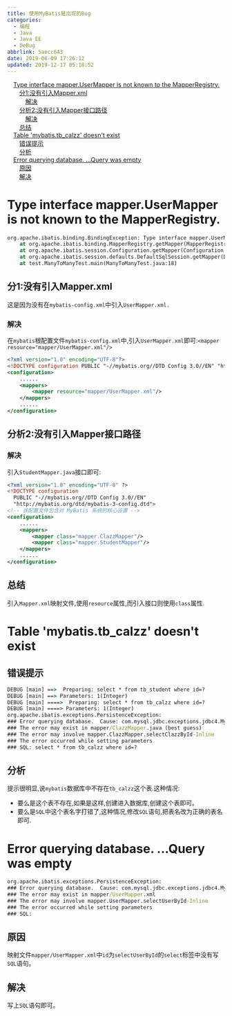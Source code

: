 ```yaml
---
title: 使用MyBatis是出现的Bug
categories:
  - 编程
  - Java
  - Java EE
  - DeBug
abbrlink: 5aecc643
date: 2019-06-09 17:26:12
updated: 2019-12-17 05:18:52
---
```

<div id='my_toc'><a href="/blog/5aecc643/#Type-interface-mapper-UserMapper-is-not-known-to-the-MapperRegistry" class="header_1">Type interface mapper.UserMapper is not known to the MapperRegistry.</a>&nbsp;<br><a href="/blog/5aecc643/#分1-没有引入Mapper-xml" class="header_2">分1:没有引入Mapper.xml</a>&nbsp;<br><a href="/blog/5aecc643/#解决" class="header_3">解决</a>&nbsp;<br><a href="/blog/5aecc643/#分析2-没有引入Mapper接口路径" class="header_2">分析2:没有引入Mapper接口路径</a>&nbsp;<br><a href="/blog/5aecc643/#解决" class="header_3">解决</a>&nbsp;<br><a href="/blog/5aecc643/#总结" class="header_2">总结</a>&nbsp;<br><a href="/blog/5aecc643/#Table-'mybatis-tb_calzz'-doesn't-exist" class="header_1">Table 'mybatis.tb_calzz' doesn't exist</a>&nbsp;<br><a href="/blog/5aecc643/#错误提示" class="header_2">错误提示</a>&nbsp;<br><a href="/blog/5aecc643/#分析" class="header_2">分析</a>&nbsp;<br><a href="/blog/5aecc643/#Error-querying-database-Query-was-empty" class="header_1">Error querying database. ...Query was empty</a>&nbsp;<br><a href="/blog/5aecc643/#原因" class="header_2">原因</a>&nbsp;<br><a href="/blog/5aecc643/#解决" class="header_2">解决</a>&nbsp;<br></div>
<style>.header_1{margin-left: 1em;}.header_2{margin-left: 2em;}.header_3{margin-left: 3em;}.header_4{margin-left: 4em;}.header_5{margin-left: 5em;}.header_6{margin-left: 6em;}</style>
<!--more-->
<script>if (navigator.platform.search('arm')==-1){document.getElementById('my_toc').style.display = 'none';}var e,p = document.getElementsByTagName('p');while (p.length>0) {e = p[0];e.parentElement.removeChild(e);}</script>

<!--end-->
# Type interface mapper.UserMapper is not known to the MapperRegistry. #
```cmd
org.apache.ibatis.binding.BindingException: Type interface mapper.UserMapper is not known to the MapperRegistry.
    at org.apache.ibatis.binding.MapperRegistry.getMapper(MapperRegistry.java:47)
    at org.apache.ibatis.session.Configuration.getMapper(Configuration.java:745)
    at org.apache.ibatis.session.defaults.DefaultSqlSession.getMapper(DefaultSqlSession.java:292)
    at test.ManyToManyTest.main(ManyToManyTest.java:18)
```
## 分1:没有引入Mapper.xml ##
这是因为没有在`mybatis-config.xml`中引入`UserMapper.xml.`
### 解决 ###
在`mybatis`根配置文件`mybatis-config.xml`中,引入`UserMapper.xml`即可:`<mapper resource="mapper/UserMapper.xml"/>`
```xml
<?xml version="1.0" encoding="UTF-8"?>
<!DOCTYPE configuration PUBLIC "-//mybatis.org//DTD Config 3.0//EN" "http://mybatis.org/dtd/mybatis-3-config.dtd" >
<configuration>
    ......
    <mappers>
        <mapper resource="mapper/UserMapper.xml"/>
    </mappers>
    ......
</configuration>
```
## 分析2:没有引入Mapper接口路径 ##
### 解决 ###
引入`StudentMapper.java`接口即可:
```xml
<?xml version="1.0" encoding="UTF-8" ?>
<!DOCTYPE configuration
  PUBLIC "-//mybatis.org//DTD Config 3.0//EN"
  "http://mybatis.org/dtd/mybatis-3-config.dtd">
<!-- 该配置文件包含对 MyBatis 系统的核心设置 -->
<configuration>
    ......
    <mappers>
        <mapper class="mapper.ClazzMapper"/>
        <mapper class="mapper.StudentMapper"/>
    </mappers>
    ......
</configuration>
```
## 总结 ##
引入`Mapper.xml`映射文件,使用`resource`属性,而引入接口则使用`class`属性.
# Table 'mybatis.tb_calzz' doesn't exist #
## 错误提示 ##
```cmd
DEBUG [main] ==>  Preparing: select * from tb_student where id=? 
DEBUG [main] ==> Parameters: 1(Integer)
DEBUG [main] ====>  Preparing: select * from tb_calzz where id=? 
DEBUG [main] ====> Parameters: 1(Integer)
org.apache.ibatis.exceptions.PersistenceException: 
### Error querying database.  Cause: com.mysql.jdbc.exceptions.jdbc4.MySQLSyntaxErrorException: Table 'mybatis.tb_calzz' doesn't exist
### The error may exist in mapper/ClazzMapper.java (best guess)
### The error may involve mapper.ClazzMapper.selectClazzById-Inline
### The error occurred while setting parameters
### SQL: select * from tb_calzz where id=?
```
## 分析 ##
提示很明显,说`mybatis`数据库中不存在`tb_calzz`这个表.这种情况:
- 要么是这个表不存在,如果是这样,创建进入数据库,创建这个表即可。
- 要么是`SQL`中这个表名字打错了,这种情况,修改`SQL`语句,把表名改为正确的表名即可.

# Error querying database. ...Query was empty #
```cmd
org.apache.ibatis.exceptions.PersistenceException: 
### Error querying database.  Cause: com.mysql.jdbc.exceptions.jdbc4.MySQLSyntaxErrorException: Query was empty
### The error may exist in mapper/UserMapper.xml
### The error may involve mapper.UserMapper.selectUserById-Inline
### The error occurred while setting parameters
### SQL: 
```
## 原因 ##
映射文件`mapper/UserMapper.xml`中`id`为`selectUserById`的`select`标签中没有写`SQL`语句。
## 解决 ##
写上`SQL`语句即可。

